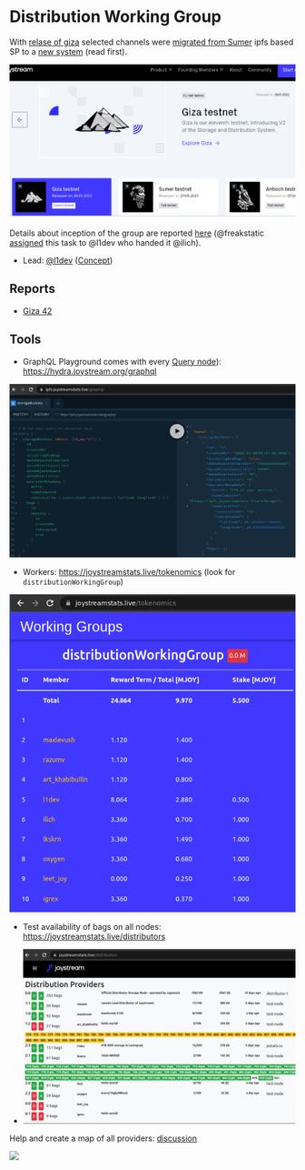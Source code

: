 # Distribution Working Group

With [relase of giza](https://blog.joystream.org/giza-released/) selected channels were [migrated from Sumer](https://github.com/traumschule/community-repo/tree/patch-2/working-groups/distributors/Sumer-Giza-migration) ipfs based SP to a [new system](https://github.com/Joystream/helpdesk/tree/master/roles/distributors) (read first).

![](img/joystream-org-giza.png)

Details about inception of the group are reported [here](https://pioneer.joystreamstats.live/#/forum/threads/928?replyIdx=12) (@freakstatic [assigned](https://pioneer.joystreamstats.live/#/forum/threads/917?replyIdx=14&page=2) this task to @l1dev who handed it @ilich).

- Lead: [@l1dev](https://pioneer.joystreamstats.live/#/proposals/1112) ([Concept](Distribution_Concept.md))


## Reports

- [Giza 42](giza1.md)


## Tools

- GraphQL Playground comes with every [Query node](https://github.com/Joystream/joystream/tree/masyer/query-node)): https://hydra.joystream.org/graphql

![](img/bucket2.png)

- Workers: https://joystreamstats.live/tokenomics (look for `distributionWorkingGroup`)

![](img/jsstats-dwg.png)

- Test availability of bags on all nodes: https://joystreamstats.live/distributors

- ![](img/jsstats-distribution.png)

Help and create a map of all providers: [discussion](https://discord.com/channels/811216481340751934/813361923172335648/939636962925641868)

![](telemetry-map.png)
